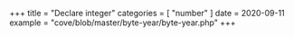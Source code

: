 +++
title = "Declare integer"
categories = [ "number" ]
date = 2020-09-11
example = "cove/blob/master/byte-year/byte-year.php"
+++
